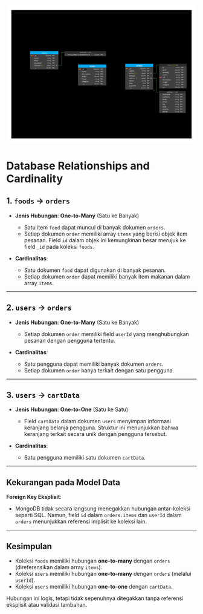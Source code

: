 <img src="DoyanMangan ERD.png" alt="ERD" >

# Database Relationships and Cardinality


## **1. `foods` → `orders`**
- **Jenis Hubungan**: **One-to-Many** (Satu ke Banyak)  
  - Satu item `food` dapat muncul di banyak dokumen `orders`.  
  - Setiap dokumen `order` memiliki array `items` yang berisi objek item pesanan. Field `id` dalam objek ini kemungkinan besar merujuk ke field `_id` pada koleksi `foods`.

- **Cardinalitas**:  
  - Satu dokumen `food` dapat digunakan di banyak pesanan.  
  - Setiap dokumen `order` dapat memiliki banyak item makanan dalam array `items`.

---

## **2. `users` → `orders`**
- **Jenis Hubungan**: **One-to-Many** (Satu ke Banyak)  
  - Setiap dokumen `order` memiliki field `userId` yang menghubungkan pesanan dengan pengguna tertentu.

- **Cardinalitas**:  
  - Satu pengguna dapat memiliki banyak dokumen `orders`.  
  - Setiap dokumen `order` hanya terkait dengan satu pengguna.

---

## **3. `users` → `cartData`**
- **Jenis Hubungan**: **One-to-One** (Satu ke Satu)  
  - Field `cartData` dalam dokumen `users` menyimpan informasi keranjang belanja pengguna. Struktur ini menunjukkan bahwa keranjang terkait secara unik dengan pengguna tersebut.

- **Cardinalitas**:  
  - Satu pengguna memiliki satu dokumen `cartData`.

---

## **Kekurangan pada Model Data**
**Foreign Key Eksplisit**:  
   - MongoDB tidak secara langsung menegakkan hubungan antar-koleksi seperti SQL. Namun, field `id` dalam `orders.items` dan `userId` dalam `orders` menunjukkan referensi implisit ke koleksi lain.
  

---

## **Kesimpulan**
- Koleksi `foods` memiliki hubungan **one-to-many** dengan `orders` (direferensikan dalam array `items`).
- Koleksi `users` memiliki hubungan **one-to-many** dengan `orders` (melalui `userId`).
- Koleksi `users` memiliki hubungan **one-to-one** dengan `cartData`.

Hubungan ini logis, tetapi tidak sepenuhnya ditegakkan tanpa referensi eksplisit atau validasi tambahan.
